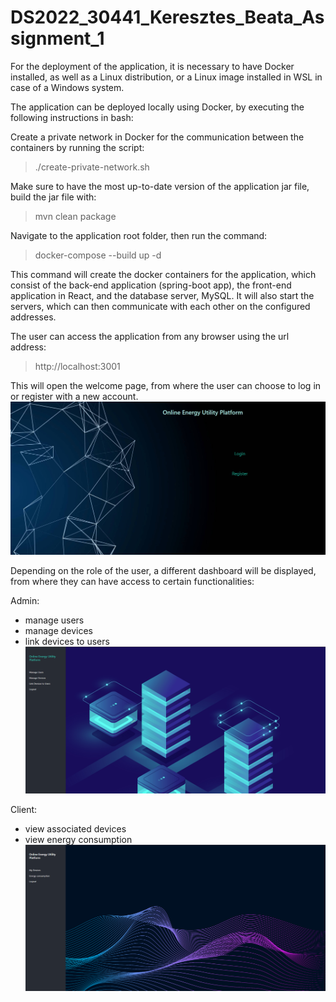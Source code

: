 ﻿# DS2022_30441_Keresztes_Beata_Assignment_1

For the deployment of the application, it is necessary to have Docker installed, as well
as a Linux distribution, or a Linux image installed in WSL in case of a Windows system.

The application can be deployed locally using Docker, by executing the following instructions in bash:
 
Create a private network in Docker for the communication between the containers by running the script:
> ./create-private-network.sh

Make sure to have the most up-to-date version of the application jar file, build the jar file with:
> mvn clean package

Navigate to the application root folder, then run the command:
> docker-compose --build up -d

This command will create the docker containers for the application, which consist of 
the back-end application (spring-boot app), the front-end application in React, and the database server, MySQL.
It will also start the servers, which can then communicate with each other on the configured addresses.

The user can access the application from any browser using the url address:
> http://localhost:3001

This will open the welcome page, from where the user can choose to log in or register with a new account.
![img.png](doc/welcome_page.png)

Depending on the role of the user, a different dashboard will be displayed, from where they can
have access to certain functionalities:

Admin:
* manage users
* manage devices
* link devices to users
![img.png](doc/admin.png)

Client:
* view associated devices
* view energy consumption
![img.png](doc/client.png)
